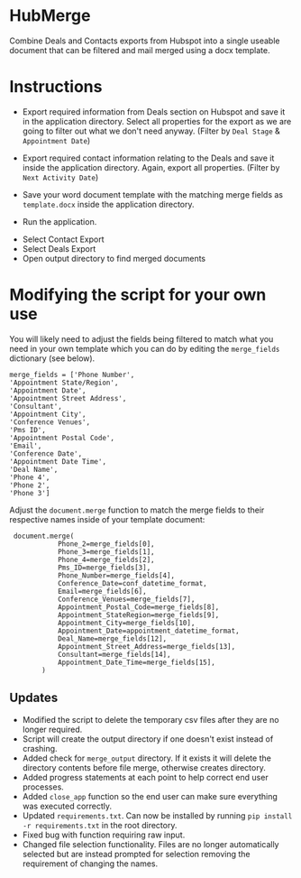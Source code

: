 # HubMerge
Combine Deals and Contacts exports from Hubspot into a single useable document that can be filtered and mail merged using a docx template.

# Instructions
* Export required information from Deals section on Hubspot and save it in the application directory. Select all properties for the export as we are going to filter out what we don't need anyway. (Filter by ```Deal Stage``` & ```Appointment Date```)
* Export required contact information relating to the Deals and save it inside the application directory. Again, export all properties. (Filter by ```Next Activity Date```)
* Save your word document template with the matching merge fields as ```template.docx``` inside the application directory.

* Run the application.
- Select Contact Export
- Select Deals Export
- Open output directory to find merged documents

# Modifying the script for your own use

You will likely need to adjust the fields being filtered to match what you need in your own template which you can do by editing the ```merge_fields``` dictionary (see below).

```
merge_fields = ['Phone Number', 
'Appointment State/Region', 
'Appointment Date', 
'Appointment Street Address', 
'Consultant', 
'Appointment City', 
'Conference Venues', 
'Pms ID', 
'Appointment Postal Code', 
'Email', 
'Conference Date', 
'Appointment Date Time', 
'Deal Name', 
'Phone 4', 
'Phone 2', 
'Phone 3']
```

Adjust the ```document.merge``` function to match the merge fields to their respective names inside of your template document:
```
 document.merge(
            Phone_2=merge_fields[0],
            Phone_3=merge_fields[1],
            Phone_4=merge_fields[2],
            Pms_ID=merge_fields[3],
            Phone_Number=merge_fields[4],
            Conference_Date=conf_datetime_format,
            Email=merge_fields[6],
            Conference_Venues=merge_fields[7],
            Appointment_Postal_Code=merge_fields[8],
            Appointment_StateRegion=merge_fields[9],
            Appointment_City=merge_fields[10],
            Appointment_Date=appointment_datetime_format,
            Deal_Name=merge_fields[12],
            Appointment_Street_Address=merge_fields[13],
            Consultant=merge_fields[14],
            Appointment_Date_Time=merge_fields[15],
        )
```
## Updates
- Modified the script to delete the temporary csv files after they are no longer required.
- Script will create the output directory if one doesn't exist instead of crashing.
- Added check for ```merge_output``` directory. If it exists it will delete the directory contents before file merge, otherwise creates directory.
- Added progress statements at each point to help correct end user processes.
- Added ```close_app``` function so the end user can make sure everything was executed correctly.
- Updated ```requirements.txt```. Can now be installed by running ```pip install -r requirements.txt``` in the root directory.
- Fixed bug with function requiring raw input.
- Changed file selection functionality. Files are no longer automatically selected but are instead prompted for selection removing the requirement of changing the names.

